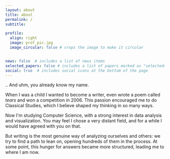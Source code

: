 ```yaml
---
layout: about
title: about
permalink: /
subtitle: 

profile:
  align: right
  image: prof_pic.jpg
  image_circular: false # crops the image to make it circular


news: false  # includes a list of news items
selected_papers: false # includes a list of papers marked as "selected={true}"
social: true  # includes social icons at the bottom of the page
---
```


.. And uhm, you already know my name.


When I was a child I wanted to become a writer, even wrote a poem called _tears_ and won a competition in 2006. This passion encouraged me to do Classical Studies, which I believe shaped my thinking in so many ways.

Now I'm studying Computer Science, with a strong interest in data analysis and visualization. You may feel I chose a very distant field, and for a while I would have agreed with you on that.

But writing is the most genuine way of analyzing ourselves and others: we try to find a path to lean on, opening hundreds of them in the process. At some point, this hunger for answers became more structured, leading me to where I am now.


